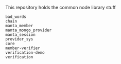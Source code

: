 This repository holds the common node library stuff

	bad_words
	chain
	manta_member
	manta_mongo_provider
	manta_session
	provider_sys
	core
	member-verifier
	verification-demo
	verification
